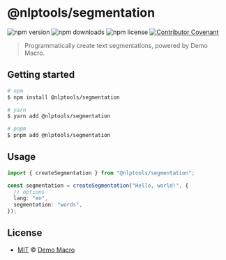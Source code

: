 # @nlptools/segmentation

![npm version](https://img.shields.io/npm/v/@nlptools/segmentation)
![npm downloads](https://img.shields.io/npm/dw/@nlptools/segmentation)
![npm license](https://img.shields.io/npm/l/@nlptools/segmentation)
[![Contributor Covenant](https://img.shields.io/badge/Contributor%20Covenant-2.1-4baaaa.svg)](https://www.contributor-covenant.org/version/2/1/code_of_conduct/)

> Programmatically create text segmentations, powered by Demo Macro.

## Getting started

```bash
# npm
$ npm install @nlptools/segmentation

# yarn
$ yarn add @nlptools/segmentation

# pnpm
$ pnpm add @nlptools/segmentation
```

## Usage

```ts
import { createSegmentation } from "@nlptools/segmentation";

const segmentation = createSegmentation("Hello, world!", {
  // options
  lang: "en",
  segmentation: "words",
});
```

## License

- [MIT](LICENSE) &copy; [Demo Macro](https://imst.xyz/)
